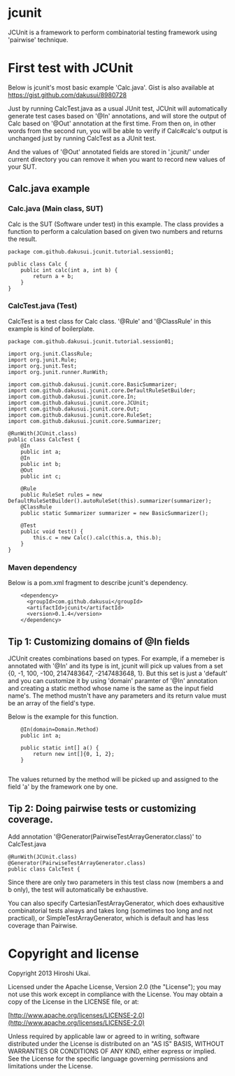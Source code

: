 # jcunit
JCUnit is a framework to perform combinatorial testing framework using 'pairwise' technique.

# First test with JCUnit
Below is jcunit's most basic example 'Calc.java'. Gist is also available at https://gist.github.com/dakusui/8980728

Just by running CalcTest.java as a usual JUnit test, JCUnit will automatically generate test cases based on '@In' annotations, and will store the output of Calc based on '@Out' annotation at the first time. 
From then on, in other words from the second run, you will be able to verify if Calc#calc's output is unchanged just by running CalcTest as a JUnit test.

And the values of '@Out' annotated fields are stored in '.jcunit/' under current directory you can remove it when you want to record new values of your SUT.

## Calc.java example
### Calc.java (Main class, SUT)
Calc is the SUT (Software under test) in this example.
The class provides a function to perform a calculation based on given two numbers and returns the result.

```
package com.github.dakusui.jcunit.tutorial.session01;
 
public class Calc {
	public int calc(int a, int b) {
		return a + b;
	}
}
```

### CalcTest.java (Test)
CalcTest is a test class for Calc class. '@Rule' and '@ClassRule' in this example is kind of boilerplate.

```
package com.github.dakusui.jcunit.tutorial.session01;
 
import org.junit.ClassRule;
import org.junit.Rule;
import org.junit.Test;
import org.junit.runner.RunWith;
 
import com.github.dakusui.jcunit.core.BasicSummarizer;
import com.github.dakusui.jcunit.core.DefaultRuleSetBuilder;
import com.github.dakusui.jcunit.core.In;
import com.github.dakusui.jcunit.core.JCUnit;
import com.github.dakusui.jcunit.core.Out;
import com.github.dakusui.jcunit.core.RuleSet;
import com.github.dakusui.jcunit.core.Summarizer;
 
@RunWith(JCUnit.class)
public class CalcTest {
	@In
	public int a;
	@In
	public int b;
	@Out
	public int c;
	
	@Rule
	public RuleSet rules = new DefaultRuleSetBuilder().autoRuleSet(this).summarizer(summarizer);
	@ClassRule
	public static Summarizer summarizer = new BasicSummarizer();
	
	@Test
	public void test() {
		this.c = new Calc().calc(this.a, this.b);
	}
}
```

### Maven dependency
Below is a pom.xml fragment to describe jcunit's dependency.

```
    <dependency>
      <groupId>com.github.dakusui</groupId>
      <artifactId>jcunit</artifactId>
      <version>0.1.4</version>
    </dependency>
```

## Tip 1: Customizing domains of @In fields
JCUnit creates combinations based on types. For example, if a memeber is annotated with '@In' and its type is int, jcunit will pick up values from a set {0, -1, 100, -100, 2147483647, -2147483648, 1}.
But this set is just a 'default' and you can customize it by using 'domain' paramter of '@In' annotation and creating a static method whose name is the same as the input field name's.
The method mustn't have any parameters and its return value must be an array of the field's type.

Below is the example for this function.

```
	@In(domain=Domain.Method)
	public int a;
	
	public static int[] a() {
		return new int[]{0, 1, 2};
	}
	
```

The values returned by the method will be picked up and assigned to the field 'a' by the framework one by one.

## Tip 2: Doing pairwise tests or customizing coverage.
Add annotation '@Generator(PairwiseTestArrayGenerator.class)' to CalcTest.java

```
@RunWith(JCUnit.class)
@Generator(PairwiseTestArrayGenerator.class)
public class CalcTest {
```

Since there are only two parameters in this test class now (members a and b only), the test will automatically be exhaustive.

You can also specify CartesianTestArrayGenerator, which does exhausitive combinatorial tests always and takes long (sometimes too long and not practical), or SimpleTestArrayGenerator, which is default and has less coverage than Pairwise.


# Copyright and license #

Copyright 2013 Hiroshi Ukai.

Licensed under the Apache License, Version 2.0 (the "License");
you may not use this work except in compliance with the License.
You may obtain a copy of the License in the LICENSE file, or at:

  [http://www.apache.org/licenses/LICENSE-2.0](http://www.apache.org/licenses/LICENSE-2.0)

Unless required by applicable law or agreed to in writing, software
distributed under the License is distributed on an "AS IS" BASIS,
WITHOUT WARRANTIES OR CONDITIONS OF ANY KIND, either express or implied.
See the License for the specific language governing permissions and
limitations under the License.
